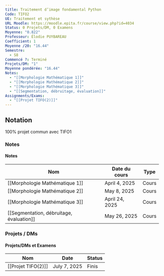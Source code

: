 ```yaml
---
title: Traitement d’image fondamental Python
Code: TIFO2
UE: Traitement et sythèse
URL Moodle: https://moodle.epita.fr/course/view.php?id=4034
Status: 0 Projets/DM, 0 Examens
Moyenne: "0.822"
Professeur: Élodie PUYBAREAU
Coefficient: 1
Moyenne /20: "16.44"
Semestre:
  - S8
Commencé ?: Terminé
Projets/DM: "1"
Moyenne pondérée: "16.44"
Notes:
  - "[[Morphologie Mathématique 1]]"
  - "[[Morphologie Mathématique 2]]"
  - "[[Morphologie Mathématique 3]]"
  - "[[Segmentation, débruitage, évaluation]]"
Assignments/Exams:
  - "[[Projet TIFO(2)]]"
---
```

## Notation
100% projet commun avec TIFO1
  
### Notes
#### Notes
|Nom|Date du cours|Type|
|---|---|---|
|[[Morphologie Mathématique 1]]|April 4, 2025|Cours|
|[[Morphologie Mathématique 2]]|May 8, 2025|Cours|
|[[Morphologie Mathématique 3]]|April 24, 2025|Cours|
|[[Segmentation, débruitage, évaluation]]|May 26, 2025|Cours|
  
  
### Projets / DMs
#### Projets/DMs et Examens
|Nom|Date|Status|
|---|---|---|
|[[Projet TIFO(2)]]|July 7, 2025|Finis|